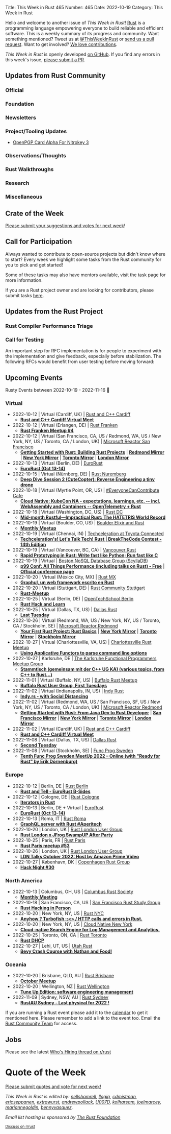 Title: This Week in Rust 465
Number: 465
Date: 2022-10-19
Category: This Week in Rust

Hello and welcome to another issue of *This Week in Rust*!
[Rust](https://www.rust-lang.org/) is a programming language empowering everyone to build reliable and efficient software.
This is a weekly summary of its progress and community.
Want something mentioned? Tweet us at [@ThisWeekInRust](https://twitter.com/ThisWeekInRust) or [send us a pull request](https://github.com/rust-lang/this-week-in-rust).
Want to get involved? [We love contributions](https://github.com/rust-lang/rust/blob/master/CONTRIBUTING.md).

*This Week in Rust* is openly developed [on GitHub](https://github.com/rust-lang/this-week-in-rust).
If you find any errors in this week's issue, [please submit a PR](https://github.com/rust-lang/this-week-in-rust/pulls).

## Updates from Rust Community

<!--

Dear community contributors:
Please read README.md for guidance on submissions.
Each submitted link should be of the form:

* [Title of the Linked Page](https://example.com/my_article)

If you don't know which category to use, feel free to submit a PR anyway
and just ask the editors to select the category.

-->

### Official

### Foundation

### Newsletters

### Project/Tooling Updates

- [OpenPGP Card Alpha For Nitrokey 3](https://www.nitrokey.com/blog/2022/openpgp-card-alpha-nitrokey-3)

### Observations/Thoughts

### Rust Walkthroughs

### Research

### Miscellaneous

## Crate of the Week

<!-- COTW goes here -->

[Please submit your suggestions and votes for next week][submit_crate]!

[submit_crate]: https://users.rust-lang.org/t/crate-of-the-week/2704

## Call for Participation

Always wanted to contribute to open-source projects but didn't know where to start?
Every week we highlight some tasks from the Rust community for you to pick and get started!

Some of these tasks may also have mentors available, visit the task page for more information.

If you are a Rust project owner and are looking for contributors, please submit tasks [here][guidelines].

[guidelines]: https://users.rust-lang.org/t/twir-call-for-participation/4821

## Updates from the Rust Project

<!-- Rust updates go here -->

### Rust Compiler Performance Triage

<!-- Perf results go here -->

### Call for Testing

An important step for RFC implementation is for people to experiment with the
implementation and give feedback, especially before stabilization.  The following
RFCs would benefit from user testing before moving forward:

<!-- Pre-Stabilization RFCs go here -->

<!-- RFC and FCP sections go here -->

## Upcoming Events

Rusty Events between 2022-10-19 - 2022-11-16 🦀

### Virtual

* 2022-10-12 | Virtual (Cardiff, UK) | [Rust and C++ Cardiff](https://www.meetup.com/rust-and-c-plus-plus-in-cardiff/)
    * [**Rust and C++ Cardiff Virtual Meet**](https://www.meetup.com/rust-and-c-plus-plus-in-cardiff/events/288154536/)
* 2022-10-12 | Virtual (Erlangen, DE) | [Rust Franken](https://www.meetup.com/rust-nerf/)
    * [**Rust Franken Meetup #4**](https://www.meetup.com/rust-nerf/events/288723552/)
* 2022-10-12 | Virtual (San Francisco, CA, US / Redmond, WA, US / New York, NY, US / Toronto, CA / London, UK) | [Microsoft Reactor San Francisco](https://www.meetup.com/microsoft-reactor-san-francisco/)
    * [**Getting Started with Rust: Building Rust Projects**](https://www.meetup.com/microsoft-reactor-san-francisco/events/288475796/) | [**Redmond Mirror**](https://www.meetup.com/microsoft-reactor-redmond/events/288475797/) | [**New York Mirror**](https://www.meetup.com/microsoft-reactor-new-york/events/288475794/) | [**Toronto Mirror**](https://www.meetup.com/microsoft-reactor-toronto/events/288475799/) | [**London Mirror**](https://www.meetup.com/microsoft-reactor-london/events/288475801/)
* 2022-10-13 | Virtual (Berlin, DE) | [EuroRust](https://eurorust.eu/)
    * [**EuroRust (Oct 13-14)**](https://eurorust.eu/schedule)
* 2022-10-15 | Virtual (Nürnberg, DE) | [Rust Nuremberg](https://www.meetup.com/rust-noris/)
    * [**Deep Dive Session 2 (CuteCopter): Reverse Engineering a tiny drone**](https://www.meetup.com/rust-noris/events/287347851/)
* 2022-10-18 | Virtual (Myrtle Point, OR, US) | [#EveryoneCanContribute Cafe](https://www.meetup.com/everyonecancontribute-cafe/)
    * [**Cloud Native: KubeCon NA - expectations, learnings, etc. -- incl. WebAssembly and Containers --  OpenTelemetry + Rust**](https://www.meetup.com/everyonecancontribute-cafe/events/287161943/)
* 2022-10-18 | Virtual (Washington, DC, US) | [Rust DC](https://www.meetup.com/rustdc/)
    * [**Mid-month Rustful—Impractical Rust: The HATETRIS World Record**](https://www.meetup.com/rustdc/events/vdhxgsydcnbxb/)
* 2022-10-19 | Virtual (Boulder, CO, US) | [Boulder Elixir and Rust](https://www.meetup.com/boulder-elixir-rust/)
    * [**Monthly Meetup**](https://www.meetup.com/boulder-elixir-rust/events/zvxcsrydcnbqb/)
* 2022-10-19 | Virtual (Chennai, IN) | [Techceleration at Toyota Connected](https://www.meetup.com/techceleration/)
    * [**Techceleration's! Let's Talk Tech! Rust | BreakTheCode Contest - 14th Edition**](https://www.meetup.com/techceleration/events/288942414/)
* 2022-10-19 | Virtual (Vancouver, BC, CA) | [Vancouver Rust](https://www.meetup.com/vancouver-rust/)
    * [**Rapid Prototyping in Rust: Write fast like Python; Run fast like C**](https://www.meetup.com/vancouver-rust/events/288641106/)
* 2022-10-19 | Virtual | [Boston NoSQL Database Group (ScyllaDB)](https://www.meetup.com/meetup-group-boston-nosql-database-group/)
    * [**p99 Conf: All Things Performance (including talks on Rust) - Free**](https://www.meetup.com/meetup-group-boston-nosql-database-group/events/288464419/) | [**Official conference page**](https://www.p99conf.io)
* 2022-10-20 | Virtual (México City, MX) | [Rust MX](https://www.meetup.com/rust-mx/)
    * [**Graphul, un web framework escrito en Rust**](https://www.meetup.com/rust-mx/events/289023645/)
* 2022-10-20 | Virtual (Stuttgart, DE) | [Rust Community Stuttgart](https://www.meetup.com/Rust-Community-Stuttgart/)
    * [**Rust-Meetup**](https://www.meetup.com/rust-community-stuttgart/events/qtvtvsydcnbbc/)
* 2022-10-25 | Virtual (Berlin, DE) | [OpenTechSchool Berlin](https://www.meetup.com/opentechschool-berlin/)
    * [**Rust Hack and Learn**](https://www.meetup.com/opentechschool-berlin/events/288925790/)
* 2022-10-25 | Virtual (Dallas, TX, US) | [Dallas Rust](https://www.meetup.com/Dallas-Rust/)
    * [**Last Tuesday**](https://www.meetup.com/dallas-rust/events/qndgwsydcnbhc/)
* 2022-10-26 | Virtual (Redmond, WA, US / New York, NY, US / Toronto, CA / Stockholm, SE) | [Microsoft Reactor Redmond](https://www.meetup.com/microsoft-reactor-redmond/)
    * [**Your First Rust Project: Rust Basics**](https://www.meetup.com/microsoft-reactor-redmond/events/288475815/) | [**New York Mirror**](https://www.meetup.com/microsoft-reactor-new-york/events/288475839/) | [**Toronto Mirror**](https://www.meetup.com/microsoft-reactor-toronto/events/288475818/) | [**Stockholm Mirror**](https://www.meetup.com/microsoft-reactor-stockholm/events/288475819/)
* 2022-10-27 | Virtual (Charlottesville, VA, US) | [Charlottesville Rust Meetup](https://www.meetup.com/charlottesville-rust-meetup/)
    * [**Using Applicative Functors to parse command line options**](https://www.meetup.com/charlottesville-rust-meetup/events/288867237/)
* 2022-10-27 | Karlsruhe, DE | [The Karlsruhe Functional Programmers Meetup Group](https://www.meetup.com/the-karlsruhe-functional-programmers-meetup-group/)
    * [**Stammtisch (gemeinsam mit der C++ UG KA) (various topics, from C++ to Rust...)**](https://www.meetup.com/the-karlsruhe-functional-programmers-meetup-group/events/288972651/)
* 2022-11-01 | Virtual (Buffalo, NY, US) | [Buffalo Rust Meetup](https://www.meetup.com/buffalo-rust-meetup/)
    * [**Buffalo Rust User Group, First Tuesdays**](https://www.meetup.com/buffalo-rust-meetup/events/hlgvxsydcpbcb/)
* 2022-11-02 | Virtual (Indianapolis, IN, US) | [Indy Rust](https://www.meetup.com/indyrs/)
    * [**Indy.rs - with Social Distancing**](https://www.meetup.com/indyrs/events/qwtdjsydcpbdb/)
* 2022-11-02 | Virtual (Redmond, WA, US / San Francisco, SF, US / New York, NY, US / Toronto, CA / London, UK) | [Microsoft Reactor Redmond](https://www.meetup.com/microsoft-reactor-redmond/)
    * [**Getting Started with Rust: From Java Dev to Rust Developer**](https://www.meetup.com/microsoft-reactor-redmond/events/288475833/) | [**San Francisco Mirror**](https://www.meetup.com/microsoft-reactor-san-francisco/events/288475838/) | [**New York Mirror**](https://www.meetup.com/microsoft-reactor-new-york/events/288475839/) | [**Toronto Mirror**](https://www.meetup.com/microsoft-reactor-toronto/events/288475836/) | [**London Mirror**](https://www.meetup.com/microsoft-reactor-london/events/288475832/) 
* 2022-11-02 | Virtual (Cardiff, UK) | [Rust and C++ Cardiff](https://www.meetup.com/rust-and-c-plus-plus-in-cardiff/)
    * [**Rust and C++ Cardiff Virtual Meet**](https://www.meetup.com/rust-and-c-plus-plus-in-cardiff/events/289052285/)
* 2022-11-08 | Virtual (Dallas, TX, US) | [Dallas Rust](https://www.meetup.com/Dallas-Rust/)
    * [**Second Tuesday**](https://www.meetup.com/dallas-rust/events/vndgwsydcpblb/)
* 2022-11-08 | Virtual (Stockholm, SE) | [Func Prog Sweden](https://www.meetup.com/func-prog-sweden/)
    * [**Tenth Func Prog Sweden MeetUp 2022 – Online (with "Ready for Rust" by Erik Dörnenburg)**](https://www.meetup.com/func-prog-sweden/events/288323896/)

### Europe

* 2022-10-12 | Berlin, DE | [Rust Berlin](https://www.meetup.com/rust-berlin/)
    * [**Rust and Tell - EuroRust B-Sides**](https://www.meetup.com/rust-berlin/events/288175448/)
* 2022-10-12 | Cologne, DE | [Rust Cologne](https://www.meetup.com/rustcologne/events)
    * [**Iterators in Rust**](https://www.meetup.com/rustcologne/events/288977470/)
* 2022-10-13 | Berlin, DE + Virtual | [EuroRust](https://eurorust.eu/)
    * [**EuroRust (Oct 13-14)**](https://eurorust.eu/schedule)
* 2022-10-13 | Roma, IT | [Rust Roma](https://www.meetup.com/rust-roma/)
    * [**GraphQL server with Rust #Aperitech**](https://www.meetup.com/rust-roma/events/289022361/)
* 2022-10-20 | London, UK | [Rust London User Group](https://www.meetup.com/rust-london-user-group/)
    * [**Rust London x JFrog SwampUP After Party**](https://www.meetup.com/rust-london-user-group/events/289027990/)
* 2022-10-25 | Paris, FR | [Rust Paris](https://www.meetup.com/rust-paris/)
    * [**Rust Paris meetup #53**](https://www.meetup.com/rust-paris/events/288735204/)
* 2022-10-26 | London, UK | [Rust London User Group](https://www.meetup.com/rust-london-user-group/)
    * [**LDN Talks October 2022: Host by Amazon Prime Video**](https://www.meetup.com/rust-london-user-group/events/289023932/)
* 2022-10-27 | København, DK | [Copenhagen Rust Group](https://cph.rs/)
    * [**Hack Night #30**](https://www.meetup.com/copenhagen-rust-meetup-group/events/288179125/)
    
### North America

* 2022-10-13 | Columbus, OH, US | [Columbus Rust Society](https://www.meetup.com/columbus-rs/)
    * [**Monthly Meeting**](https://www.meetup.com/columbus-rs/events/dpkhgrydcnbrb/)
* 2022-10-18 | San Francisco, CA, US | [San Francisco Rust Study Group](https://www.meetup.com/san-francisco-rust-study-group/)
    * [**Rust Hacking in Person**](https://www.meetup.com/san-francisco-rust-study-group/events/wjkjssydcnbxb/)
* 2022-10-20 | New York, NY, US | [Rust NYC](https://www.meetup.com/rust-nyc/)
    * [**Anyhow ? Turbofish ::<> / HTTP calls and errors in Rust.**](https://www.meetup.com/rust-nyc/events/288756215/)
* 2022-10-20 | New York, NY, US | [Cloud Native New York](https://www.meetup.com/cloud-native-new-york/)
    * [**Cloud-native Search Engine for Log Management and Analytics.**](https://www.meetup.com/cloud-native-new-york/events/288818963/)
* 2022-10-25 | Toronto, ON, CA | [Rust Toronto](https://www.meetup.com/rust-toronto/)
    * [**Rust DHCP**](https://www.meetup.com/rust-toronto/events/288589539/)
* 2022-10-27 | Lehi, UT, US | [Utah Rust](https://www.meetup.com/utah-rust/)
    * [**Bevy Crash Course with Nathan and Food!**](https://www.meetup.com/utah-rust/events/dsbpxsydcnbkc/)

### Oceania

* 2022-10-20 | Brisbane, QLD, AU | [Rust Brisbane](https://www.meetup.com/rust-brisbane/)
    * [**October Meetup**](https://www.meetup.com/rust-brisbane/events/289041763/)
* 2022-10-20 | Wellington, NZ | [Rust Wellington](https://www.meetup.com/rust-wellington/)
    * [**Tune Up Edition: software engineering management**](https://www.meetup.com/rust-wellington/events/288738684/)
* 2022-11-09 | Sydney, NSW, AU | [Rust Sydney](https://www.meetup.com/rust-sydney/)
    * [**RustAU Sydney - Last physical for 2022 !**](https://www.meetup.com/rust-sydney/events/289061840/)

If you are running a Rust event please add it to the [calendar] to get
it mentioned here. Please remember to add a link to the event too.
Email the [Rust Community Team][community] for access.

[calendar]: https://www.google.com/calendar/embed?src=apd9vmbc22egenmtu5l6c5jbfc%40group.calendar.google.com
[community]: mailto:community-team@rust-lang.org


<!--

Rust Jobs:

TWiR has stopped featuring individual job postings. You can read more about this change here:

https://github.com/rust-lang/this-week-in-rust/issues/3412

-->

## Jobs

Please see the latest [Who's Hiring thread on r/rust](INSERT_LINK_HERE)

# Quote of the Week

<!-- QOTW goes here -->

[Please submit quotes and vote for next week!](https://users.rust-lang.org/t/twir-quote-of-the-week/328)

*This Week in Rust is edited by: [nellshamrell](https://github.com/nellshamrell), [llogiq](https://github.com/llogiq), [cdmistman](https://github.com/cdmistman), [ericseppanen](https://github.com/ericseppanen), [extrawurst](https://github.com/extrawurst), [andrewpollack](https://github.com/andrewpollack), [U007D](https://github.com/U007D), [kolharsam](https://github.com/kolharsam), [joelmarcey](https://github.com/joelmarcey), [mariannegoldin](https://github.com/mariannegoldin), [bennyvasquez](https://github.com/bennyvasquez).*

*Email list hosting is sponsored by [The Rust Foundation](https://foundation.rust-lang.org/)*

<small>[Discuss on r/rust](REDDIT_LINK_HERE)</small>
